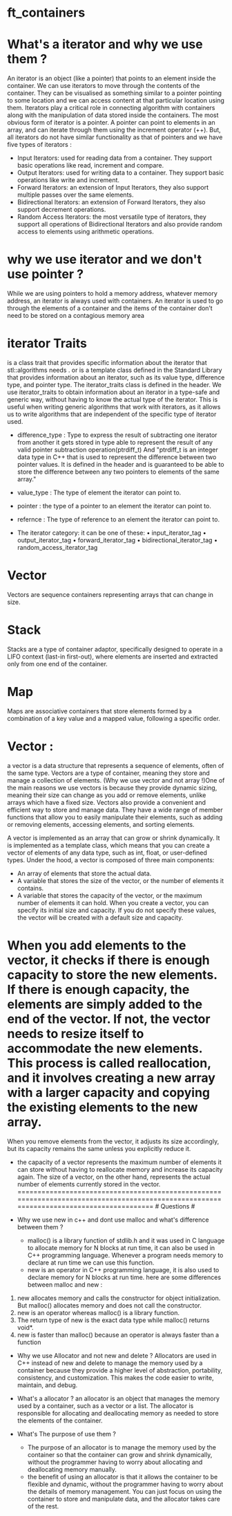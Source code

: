 # ft_containers

# What's a iterator and why we use them ?
An iterator is an object (like a pointer) that points to an element inside the container.
We can use iterators to move through the contents of the container. They can be
visualised as something similar to a pointer pointing to some location and we can
access content at that particular location using them.
Iterators play a critical role in connecting algorithm with containers along with the manipulation of data stored inside the containers. The most obvious form of iterator is a pointer.
A pointer can point to elements in an array, and can iterate through them using
the increment operator (++).
But, all iterators do not have similar functionality as that of
pointers
and we have five types of iterators :
- Input Iterators: used for reading data from a container. They support basic operations like read, increment and compare.
- Output Iterators: used for writing data to a container.
 They support basic operations like write and increment.
- Forward Iterators: an extension of Input Iterators, they also support multiple passes over the same elements.
- Bidirectional Iterators: an extension of Forward Iterators, they also support decrement operations.
- Random Access Iterators: the most versatile type of iterators, they support all operations of Bidirectional Iterators and also provide random access to elements using arithmetic operations.

# why we use iterator and we don't use pointer ?
While we are using pointers to hold a memory address, whatever memory address, an iterator is always used with containers. An iterator is used to go through the elements of a container and the items of the container don’t need to be stored on a contagious memory area

# iterator Traits 
is a class trait that provides specific information about the iterator that stl::algorithms needs .
or is a template class defined in the Standard Library that provides information about an iterator, such as its value type, difference type, and pointer type. The iterator_traits class is defined in the <iterator> header.
We use iterator_traits to obtain information about an iterator in a type-safe and generic way, without having to know the actual type of the iterator. This is useful when writing generic algorithms that work with iterators, as it allows us to write algorithms that are independent of the specific type of iterator used.

>
* difference_type : Type to express the result of subtracting one iterator from another it gets stored in type able to represent the result of any valid pointer subtraction operation(ptrdiff_t)
And "ptrdiff_t is an integer data type in C++ that is used to represent the difference between two pointer values. It is defined in the <cstddef> header and is guaranteed to be able to store the difference between any two pointers to elements of the same array."

* value_type : The type of element the iterator can point to.

* pointer : the type of a pointer to an element the iterator can point to.

* refernce : The type of reference to an element the iterator can point to.

* The iterator category: it can be one of these:
                        • input_iterator_tag
                        • output_iterator_tag
                        • forward_iterator_tag
                        • bidirectional_iterator_tag
                        • random_access_iterator_tag
>

>
# Vector 
Vectors are sequence containers representing arrays that can change in size.

# Stack
Stacks are a type of container adaptor, specifically designed to operate in a LIFO context (last-in first-out), where elements are inserted and extracted only from one end of the container.
# Map
Maps are associative containers that store elements formed by a combination of a key value and a mapped value, following a specific order.

>
# Vector :
a vector is a data structure that represents a sequence of elements, often of the same type. Vectors are a type of container, meaning they store and manage a collection of elements.
(Why we use vector and not array !)One of the main reasons we use vectors is because they provide dynamic sizing, meaning their size can change as you add or remove elements, unlike arrays which have a fixed size. Vectors also provide a convenient and efficient way to store and manage data. They have a wide range of member functions that allow you to easily manipulate their elements, such as adding or removing elements, accessing elements, and sorting elements.

A vector is implemented as an array that can grow or shrink dynamically. It is implemented as a template class, which means that you can create a vector of elements of any data type, such as int, float, or user-defined types.
Under the hood, a vector is composed of three main components:
  - An array of elements that store the actual data.
  - A variable that stores the size of the vector, or the number of elements it contains.
  - A variable that stores the capacity of the vector, or the maximum   number of elements it can hold.
When you create a vector, you can specify its initial size and capacity. If you do not specify these values, the vector will be created with a default size and capacity.
# When you add elements to the vector, it checks if there is enough capacity to store the new elements. If there is enough capacity, the elements are simply added to the end of the vector. If not, the vector needs to resize itself to accommodate the new elements. This process is called reallocation, and it involves creating a new array with a larger capacity and copying the existing elements to the new array.
When you remove elements from the vector, it adjusts its size accordingly, but its capacity remains the same unless you explicitly reduce it.
- the capacity of a vector represents the maximum number of elements it can store without having to reallocate memory and increase its capacity again. The size of a vector, on the other hand, represents the actual number of elements currently stored in the vector.
========================================================================================================================================
                                            # Questions #

- Why we use new in c++ and dont use malloc and what's difference between them ?
    - malloc() is a library function of stdlib.h and it was used in C language to allocate memory for N blocks at run time, it can also be used in C++ programming language. Whenever a program needs memory to declare at run time we can use this function.
    -  new is an operator in C++ programming language, it is also used to declare memory for N blocks at run time.
here are some differences between malloc and new :
1. new allocates memory and calls the constructor for object initialization. But malloc() allocates memory and does not call the     constructor.
2. new is an operator whereas malloc() is a library function.
3. The return type of new is the exact data type while malloc() returns void*.
4. new is faster than malloc() because an operator is always faster than a function

- Why we use Allocator and not new and delete ?
    Allocators are used in C++ instead of new and delete to manage the memory used by a container because they provide a higher level of abstraction, portability, consistency, and customization. This makes the code easier to write, maintain, and debug.
- What's a allocator ?
    an allocator is an object that manages the memory used by a container, such as a vector or a list. The allocator is responsible for allocating and deallocating memory as needed to store the elements of the container.

- What's The purpose of use them ?
    * The purpose of an allocator is to manage the memory used by the container so that the container can grow and shrink dynamically, without the programmer having to worry about allocating and deallocating memory manually.
    * the benefit of using an allocator is that it allows the container to be flexible and dynamic, without the programmer having to worry about the details of memory management. You can just focus on using the container to store and manipulate data, and the allocator takes care of the rest.
